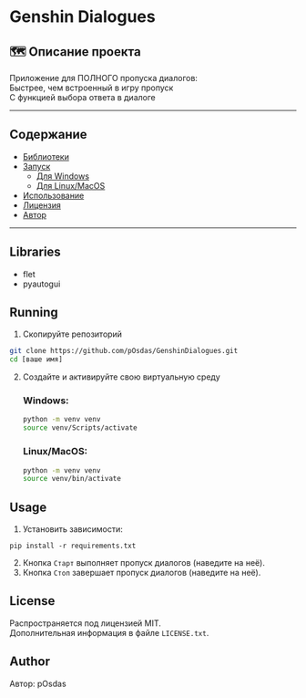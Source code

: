 # Genshin Dialogues
##  🗺️ Описание проекта
Приложение для ПОЛНОГО пропуска диалогов: \
Быстрее, чем встроенный в игру пропуск \
С функцией выбора ответа в диалоге

---
## Содержание
- [Библиотеки](#Libraries)
- [Запуск](#Running)
  - [Для Windows](#Windows)
  - [Для Linux/MacOS](#Linux/MacOS)
- [Использование](#Usage) 
- [Лицензия](#License)
- [Автор](#Author)
---
## Libraries
* flet
* pyautogui

## Running

1. Скопируйте репозиторий
```sh
git clone https://github.com/pOsdas/GenshinDialogues.git
cd [ваше имя]
```
2. Создайте и активируйте свою виртуальную среду 
    ### Windows:
    ```sh
    python -m venv venv
    source venv/Scripts/activate
    ```
    ### Linux/MacOS:
    ```sh
    python -m venv venv
    source venv/bin/activate
    ```

## Usage

1. Установить зависимости:
```commandline
pip install -r requirements.txt
```
2. Кнопка `Старт` выполняет пропуск диалогов (наведите на неё).
3. Кнопка `Стоп` завершает пропуск диалогов (наведите на неё).

## License
Распространяется под лицензией MIT.\
Дополнительная информация в файле `LICENSE.txt`.

## Author
Автор: pOsdas